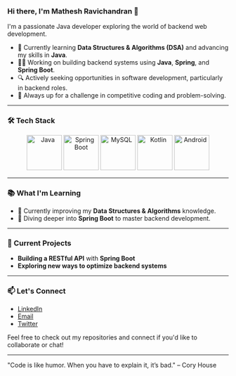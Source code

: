 ### Hi there, I'm Mathesh Ravichandran 👋
I'm a passionate Java developer exploring the world of backend web development.

- 🌱 Currently learning **Data Structures & Algorithms (DSA)** and advancing my skills in **Java**.
- 👨‍💻 Working on building backend systems using **Java**, **Spring**, and **Spring Boot**.
- 🔍 Actively seeking opportunities in software development, particularly in backend roles.
- 🎯 Always up for a challenge in competitive coding and problem-solving.

---

### 🛠 Tech Stack

<p align="center">
  <!-- Java -->
  <img src="https://media.giphy.com/media/kH1DBkPNyZPOk0BxrM/giphy.gif" alt="Java" width="80" height="80">
  <!-- Spring Boot -->
  <img src="https://media.giphy.com/media/LMt9638dO8dftAjtco/giphy.gif" alt="Spring Boot" width="80" height="80">
  <!-- MySQL -->
  <img src="https://media.giphy.com/media/3ohzdIuqJoo8QdKlnW/giphy.gif" alt="MySQL" width="80" height="80">
  <!-- Kotlin -->
  <img src="https://media.giphy.com/media/ln7z2eWriiQAllfVcn/giphy.gif" alt="Kotlin" width="80" height="80">
  <!-- Android -->
  <img src="https://media.giphy.com/media/LMt9638dO8dftAjtco/giphy.gif" alt="Android" width="80" height="80">
</p>

---

### 📚 What I'm Learning

- 🚀 Currently improving my **Data Structures & Algorithms** knowledge.
- 🔧 Diving deeper into **Spring Boot** to master backend development.

---

### 🚀 Current Projects
- **Building a RESTful API** with **Spring Boot**
- **Exploring new ways to optimize backend systems**

---

### 📫 Let's Connect
- [LinkedIn](https://www.linkedin.com/in/yourprofile/)
- [Email](mailto:youremail@example.com)
- [Twitter](https://twitter.com/yourhandle)

Feel free to check out my repositories and connect if you'd like to collaborate or chat!

---

"Code is like humor. When you have to explain it, it’s bad." – Cory House
